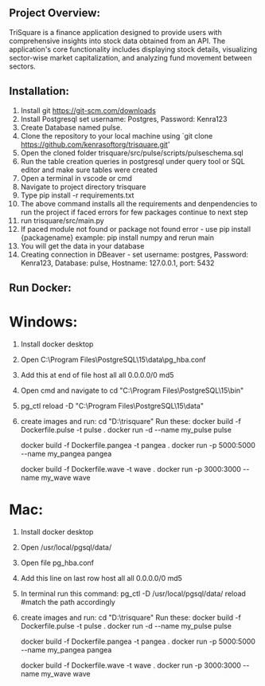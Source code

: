 ## Project Overview:

TriSquare is a finance application designed to provide users with comprehensive insights into stock data obtained from an API. The application's core functionality includes displaying stock details, visualizing sector-wise market capitalization, and analyzing fund movement between sectors.

## Installation:

1. Install git https://git-scm.com/downloads
2. Install Postgresql set username: Postgres, Password: Kenra123
3. Create Database named pulse.
4. Clone the repository to your local machine using `git clone https://github.com/kenrasoftorg/trisquare.git'
5. Open the cloned folder trisquare/src/pulse/scripts/pulseschema.sql
6. Run the table creation queries in postgresql under query tool or SQL editor and make sure tables were created
7. Open a terminal in vscode or cmd
8. Navigate to project directory trisquare
9. Type pip install -r requirements.txt
10. The above command installs all the requirements and denpendencies to run the project if faced errors for few packages continue to next step
11. run trisquare/src/main.py
12. If paced module not found or package not found error - use pip install {packagename} example: pip install numpy and rerun main
13. You will get the data in your database
14. Creating connection in DBeaver - set username: postgres, Password: Kenra123, Database: pulse, Hostname: 127.0.0.1, port: 5432

## Run Docker:

# Windows:

1. Install docker desktop
2. Open C:\Program Files\PostgreSQL\15\data\pg_hba.conf
3. Add this at end of file
   host all all 0.0.0.0/0 md5
4. Open cmd and navigate to cd "C:\Program Files\PostgreSQL\15\bin"
5. pg_ctl reload -D "C:\Program Files\PostgreSQL\15\data\"
6. create images and run:
   cd "D:\trisquare"
   Run these:
   docker build -f Dockerfile.pulse -t pulse .
   docker run -d --name my_pulse pulse

   docker build -f Dockerfile.pangea -t pangea .
   docker run -p 5000:5000 --name my_pangea pangea

   docker build -f Dockerfile.wave -t wave .
   docker run -p 3000:3000 --name my_wave wave

# Mac:

1. Install docker desktop
2. Open /usr/local/pgsql/data/
3. Open file pg_hba.conf
4. Add this line on last row
   host all all 0.0.0.0/0 md5
5. In terminal run this command: pg_ctl -D /usr/local/pgsql/data/ reload #match the path accordingly
6. create images and run:
   cd "D:\trisquare"
   Run these:
   docker build -f Dockerfile.pulse -t pulse .
   docker run -d --name my_pulse pulse

   docker build -f Dockerfile.pangea -t pangea .
   docker run -p 5000:5000 --name my_pangea pangea

   docker build -f Dockerfile.wave -t wave .
   docker run -p 3000:3000 --name my_wave wave
